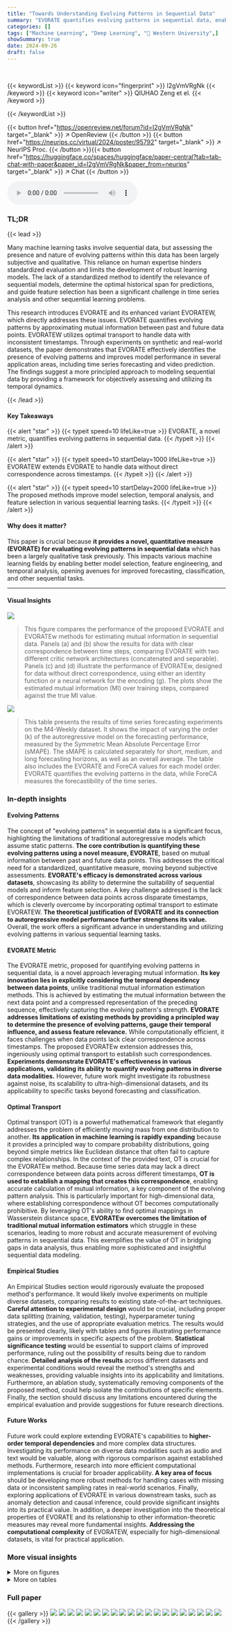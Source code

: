 ```yaml
---
title: "Towards Understanding Evolving Patterns in Sequential Data"
summary: "EVORATE quantifies evolving patterns in sequential data, enabling better model selection and temporal analysis for improved machine learning."
categories: []
tags: ["Machine Learning", "Deep Learning", "🏢 Western University",]
showSummary: true
date: 2024-09-26
draft: false
---
```


<br>

{{< keywordList >}}
{{< keyword icon="fingerprint" >}} I2gVmVRgNk {{< /keyword >}}
{{< keyword icon="writer" >}} QIUHAO Zeng et el. {{< /keyword >}}
 
{{< /keywordList >}}

{{< button href="https://openreview.net/forum?id=I2gVmVRgNk" target="_blank" >}}
↗ OpenReview
{{< /button >}}
{{< button href="https://neurips.cc/virtual/2024/poster/95792" target="_blank" >}}
↗ NeurIPS Proc.
{{< /button >}}{{< button href="https://huggingface.co/spaces/huggingface/paper-central?tab=tab-chat-with-paper&paper_id=I2gVmVRgNk&paper_from=neurips" target="_blank" >}}
↗ Chat
{{< /button >}}



<audio controls>
    <source src="https://ai-paper-reviewer.com/I2gVmVRgNk/podcast.wav" type="audio/wav">
    Your browser does not support the audio element.
</audio>


### TL;DR


{{< lead >}}

Many machine learning tasks involve sequential data, but assessing the presence and nature of evolving patterns within this data has been largely subjective and qualitative. This reliance on human expertise hinders standardized evaluation and limits the development of robust learning models.  The lack of a standardized method to identify the relevance of sequential models, determine the optimal historical span for predictions, and guide feature selection has been a significant challenge in time series analysis and other sequential learning problems.

This research introduces EVORATE and its enhanced variant EVORATEW, which directly addresses these issues.  EVORATE quantifies evolving patterns by approximating mutual information between past and future data points. EVORATEW utilizes optimal transport to handle data with inconsistent timestamps. Through experiments on synthetic and real-world datasets, the paper demonstrates that EVORATE effectively identifies the presence of evolving patterns and improves model performance in several application areas, including time series forecasting and video prediction. The findings suggest a more principled approach to modeling sequential data by providing a framework for objectively assessing and utilizing its temporal dynamics.

{{< /lead >}}


#### Key Takeaways

{{< alert "star" >}}
{{< typeit speed=10 lifeLike=true >}} EVORATE, a novel metric, quantifies evolving patterns in sequential data. {{< /typeit >}}
{{< /alert >}}

{{< alert "star" >}}
{{< typeit speed=10 startDelay=1000 lifeLike=true >}} EVORATEW extends EVORATE to handle data without direct correspondence across timestamps. {{< /typeit >}}
{{< /alert >}}

{{< alert "star" >}}
{{< typeit speed=10 startDelay=2000 lifeLike=true >}} The proposed methods improve model selection, temporal analysis, and feature selection in various sequential learning tasks. {{< /typeit >}}
{{< /alert >}}

#### Why does it matter?
This paper is crucial because **it provides a novel, quantitative measure (EVORATE) for evaluating evolving patterns in sequential data** which has been a largely qualitative task previously. This impacts various machine learning fields by enabling better model selection, feature engineering, and temporal analysis, opening avenues for improved forecasting, classification, and other sequential tasks.

------
#### Visual Insights



![](https://ai-paper-reviewer.com/I2gVmVRgNk/figures_6_1.jpg)

> This figure compares the performance of the proposed EVORATE and EVORATEw methods for estimating mutual information in sequential data.  Panels (a) and (b) show the results for data with clear correspondence between time steps, comparing EVORATE with two different critic network architectures (concatenated and separable). Panels (c) and (d) illustrate the performance of EVORATEw, designed for data without direct correspondence, using either an identity function or a neural network for the encoding (g). The plots show the estimated mutual information (MI) over training steps, compared against the true MI value.





![](https://ai-paper-reviewer.com/I2gVmVRgNk/tables_7_1.jpg)

> This table presents the results of time series forecasting experiments on the M4-Weekly dataset.  It shows the impact of varying the order (k) of the autoregressive model on the forecasting performance, measured by the Symmetric Mean Absolute Percentage Error (sMAPE).  The sMAPE is calculated separately for short, medium, and long forecasting horizons, as well as an overall average.  The table also includes the EVORATE and ForeCA values for each model order. EVORATE quantifies the evolving patterns in the data, while ForeCA measures the forecastibility of the time series.





### In-depth insights


#### Evolving Patterns
The concept of "evolving patterns" in sequential data is a significant focus, highlighting the limitations of traditional autoregressive models which assume static patterns.  **The core contribution is quantifying these evolving patterns using a novel measure, EVORATE**, based on mutual information between past and future data points.  This addresses the critical need for a standardized, quantitative measure, moving beyond subjective assessments.  **EVORATE's efficacy is demonstrated across various datasets**, showcasing its ability to determine the suitability of sequential models and inform feature selection.  A key challenge addressed is the lack of correspondence between data points across disparate timestamps, which is cleverly overcome by incorporating optimal transport to estimate EVORATEW. **The theoretical justification of EVORATE and its connection to autoregressive model performance further strengthens its value.** Overall, the work offers a significant advance in understanding and utilizing evolving patterns in various sequential learning tasks.

#### EVORATE Metric
The EVORATE metric, proposed for quantifying evolving patterns in sequential data, is a novel approach leveraging mutual information.  **Its key innovation lies in explicitly considering the temporal dependency between data points**, unlike traditional mutual information estimation methods.  This is achieved by estimating the mutual information between the next data point and a compressed representation of the preceding sequence, effectively capturing the evolving pattern's strength.  **EVORATE addresses limitations of existing methods by providing a principled way to determine the presence of evolving patterns, gauge their temporal influence, and assess feature relevance.** While computationally efficient, it faces challenges when data points lack clear correspondence across timestamps.  The proposed EVORATEw extension addresses this, ingeniously using optimal transport to establish such correspondences.  **Experiments demonstrate EVORATE's effectiveness in various applications, validating its ability to quantify evolving patterns in diverse data modalities.** However, future work might investigate its robustness against noise, its scalability to ultra-high-dimensional datasets, and its applicability to specific tasks beyond forecasting and classification.

#### Optimal Transport
Optimal transport (OT) is a powerful mathematical framework that elegantly addresses the problem of efficiently moving mass from one distribution to another.  **Its application in machine learning is rapidly expanding** because it provides a principled way to compare probability distributions, going beyond simple metrics like Euclidean distance that often fail to capture complex relationships. In the context of the provided text, OT is crucial for the EVORATEw method.  Because time series data may lack a direct correspondence between data points across different timestamps, **OT is used to establish a mapping that creates this correspondence**, enabling accurate calculation of mutual information, a key component of the evolving pattern analysis.  This is particularly important for high-dimensional data, where establishing correspondence without OT becomes computationally prohibitive.  By leveraging OT's ability to find optimal mappings in Wasserstein distance space, **EVORATEw overcomes the limitation of traditional mutual information estimators** which struggle in these scenarios, leading to more robust and accurate measurement of evolving patterns in sequential data.  This exemplifies the value of OT in bridging gaps in data analysis, thus enabling more sophisticated and insightful sequential data modeling.

#### Empirical Studies
An Empirical Studies section would rigorously evaluate the proposed method's performance.  It would likely involve experiments on multiple diverse datasets, comparing results to existing state-of-the-art techniques.  **Careful attention to experimental design** would be crucial, including proper data splitting (training, validation, testing), hyperparameter tuning strategies, and the use of appropriate evaluation metrics.  The results would be presented clearly, likely with tables and figures illustrating performance gains or improvements in specific aspects of the problem.  **Statistical significance testing** would be essential to support claims of improved performance, ruling out the possibility of results being due to random chance.  **Detailed analysis of the results** across different datasets and experimental conditions would reveal the method's strengths and weaknesses, providing valuable insights into its applicability and limitations.  Furthermore, an ablation study, systematically removing components of the proposed method, could help isolate the contributions of specific elements.  Finally, the section should discuss any limitations encountered during the empirical evaluation and provide suggestions for future research directions.

#### Future Works
Future work could explore extending EVORATE's capabilities to **higher-order temporal dependencies** and more complex data structures.  Investigating its performance on diverse data modalities such as audio and text would be valuable, along with rigorous comparison against established methods.  Furthermore, research into more efficient computational implementations is crucial for broader applicability.  **A key area of focus** should be developing more robust methods for handling cases with missing data or inconsistent sampling rates in real-world scenarios.  Finally, exploring applications of EVORATE in various downstream tasks, such as anomaly detection and causal inference, could provide significant insights into its practical value.  In addition, a deeper investigation into the theoretical properties of EVORATE and its relationship to other information-theoretic measures may reveal more fundamental insights. **Addressing the computational complexity** of EVORATEW, especially for high-dimensional datasets, is vital for practical application.


### More visual insights

<details>
<summary>More on figures
</summary>


![](https://ai-paper-reviewer.com/I2gVmVRgNk/figures_6_2.jpg)

> This figure shows the performance of EVORATE and EVORATEw on mutual information estimation tasks.  Panels (a) and (b) compare the performance of EVORATE using different critic network architectures (concatenated vs. separable) on sequential data *with* correspondence between data points.  Panels (c) and (d) demonstrate the performance of EVORATEw, which addresses situations *without* correspondence, using different encoder functions (identity vs. neural network). The plots illustrate how the estimated mutual information converges to the true mutual information over training steps under various conditions.


![](https://ai-paper-reviewer.com/I2gVmVRgNk/figures_8_1.jpg)

> This figure shows the performance comparison of EVORATE and EVORATEw in mutual information estimation.  (a) and (b) demonstrate EVORATE's performance on sequential data *with* correspondence, comparing different critic function architectures.  (c) and (d) illustrate EVORATEw's performance on data *without* correspondence, showcasing the impact of different encoding functions (g) on the estimation accuracy.


</details>




<details>
<summary>More on tables
</summary>


![](https://ai-paper-reviewer.com/I2gVmVRgNk/tables_8_1.jpg)
> This table presents a comparison of the estimated mutual information (using EVORATE and ForeCA methods) and the state-of-the-art (SOTA) performance for time series forecasting tasks across various datasets (Crypto, Player Trajectory, M4-Monthly, M4-Weekly, and M4-Daily).  The RMSE (root mean squared error) and sMAPE (symmetric mean absolute percentage error) metrics are used to evaluate the SOTA forecasting model's performance. The table shows that EVORATE generally provides higher mutual information estimates than ForeCA, implying a better ability to capture evolving patterns in sequential data. The SOTA performance varies across different datasets, suggesting that the effectiveness of the model depends on the dataset's characteristics.

![](https://ai-paper-reviewer.com/I2gVmVRgNk/tables_8_2.jpg)
> This table presents the estimated mutual information (EVORATEW) and the classification accuracy for both invariant and evolving learning methods across seven different datasets.  The 'ACC_Evo - ACC_Inv' column shows the improvement in accuracy achieved by using the evolving learning method compared to the invariant learning method. The EVORATEW values provide a quantitative measure of the evolving patterns in each dataset, indicating the suitability of applying evolving learning methods.

![](https://ai-paper-reviewer.com/I2gVmVRgNk/tables_8_3.jpg)
> This table compares the classification accuracy of the proposed method against several baseline methods across various synthetic and real-world datasets.  The accuracy is averaged across multiple target domains for each dataset, providing a comprehensive comparison of performance.

![](https://ai-paper-reviewer.com/I2gVmVRgNk/tables_18_1.jpg)
> This table compares the classification accuracy of the proposed method against several baseline methods across various synthetic and real-world datasets.  The accuracy is averaged across multiple target domains for a comprehensive evaluation.  The results highlight the superior performance of the proposed method compared to the existing state-of-the-art techniques.

![](https://ai-paper-reviewer.com/I2gVmVRgNk/tables_18_2.jpg)
> This table presents the classification accuracy results for the Rotated Gaussian dataset in the Evolving Domain Generalization (EDG) task.  The results are broken down by target domain (26-30) and compare different algorithms (MIXUP, IRM, CORAL, DIVA, LSSAE, DRAIN) to the proposed method.  Each algorithm's performance is presented as an average accuracy across multiple runs, with standard deviation indicated.  This allows for a direct comparison of the performance of various domain generalization techniques on this specific dataset in terms of generalization ability.

![](https://ai-paper-reviewer.com/I2gVmVRgNk/tables_18_3.jpg)
> This table presents the results of the Rotated Gaussian experiment in the Evolving Domain Generalization (EDG) tasks.  Each column represents a different target domain (numbered 21-30), and each row shows the performance of different algorithms (MIXUP, IRM, CORAL, DIVA, LSSAE, DRAIN, and the proposed method). The values are the average accuracy of each algorithm's performance on that target domain, including standard deviation. The table aims to show how well different algorithms generalize to evolving domains in this specific dataset.

![](https://ai-paper-reviewer.com/I2gVmVRgNk/tables_20_1.jpg)
> This table compares the estimated mutual information (using EVORATE) with the performance of a state-of-the-art (SOTA) time series forecasting method on various datasets (Crypto, Player Traj., M4-Monthly, M4-Weekly, M4-Daily).  The RMSE/SMAPE values represent the error rate of the SOTA method.  The table highlights the relationship between EVORATE scores and forecasting performance across different dataset types.

</details>




### Full paper

{{< gallery >}}
<img src="https://ai-paper-reviewer.com/I2gVmVRgNk/1.png" class="grid-w50 md:grid-w33 xl:grid-w25" />
<img src="https://ai-paper-reviewer.com/I2gVmVRgNk/2.png" class="grid-w50 md:grid-w33 xl:grid-w25" />
<img src="https://ai-paper-reviewer.com/I2gVmVRgNk/3.png" class="grid-w50 md:grid-w33 xl:grid-w25" />
<img src="https://ai-paper-reviewer.com/I2gVmVRgNk/4.png" class="grid-w50 md:grid-w33 xl:grid-w25" />
<img src="https://ai-paper-reviewer.com/I2gVmVRgNk/5.png" class="grid-w50 md:grid-w33 xl:grid-w25" />
<img src="https://ai-paper-reviewer.com/I2gVmVRgNk/6.png" class="grid-w50 md:grid-w33 xl:grid-w25" />
<img src="https://ai-paper-reviewer.com/I2gVmVRgNk/7.png" class="grid-w50 md:grid-w33 xl:grid-w25" />
<img src="https://ai-paper-reviewer.com/I2gVmVRgNk/8.png" class="grid-w50 md:grid-w33 xl:grid-w25" />
<img src="https://ai-paper-reviewer.com/I2gVmVRgNk/9.png" class="grid-w50 md:grid-w33 xl:grid-w25" />
<img src="https://ai-paper-reviewer.com/I2gVmVRgNk/10.png" class="grid-w50 md:grid-w33 xl:grid-w25" />
<img src="https://ai-paper-reviewer.com/I2gVmVRgNk/11.png" class="grid-w50 md:grid-w33 xl:grid-w25" />
<img src="https://ai-paper-reviewer.com/I2gVmVRgNk/12.png" class="grid-w50 md:grid-w33 xl:grid-w25" />
<img src="https://ai-paper-reviewer.com/I2gVmVRgNk/13.png" class="grid-w50 md:grid-w33 xl:grid-w25" />
<img src="https://ai-paper-reviewer.com/I2gVmVRgNk/14.png" class="grid-w50 md:grid-w33 xl:grid-w25" />
<img src="https://ai-paper-reviewer.com/I2gVmVRgNk/15.png" class="grid-w50 md:grid-w33 xl:grid-w25" />
<img src="https://ai-paper-reviewer.com/I2gVmVRgNk/16.png" class="grid-w50 md:grid-w33 xl:grid-w25" />
<img src="https://ai-paper-reviewer.com/I2gVmVRgNk/17.png" class="grid-w50 md:grid-w33 xl:grid-w25" />
<img src="https://ai-paper-reviewer.com/I2gVmVRgNk/18.png" class="grid-w50 md:grid-w33 xl:grid-w25" />
<img src="https://ai-paper-reviewer.com/I2gVmVRgNk/19.png" class="grid-w50 md:grid-w33 xl:grid-w25" />
<img src="https://ai-paper-reviewer.com/I2gVmVRgNk/20.png" class="grid-w50 md:grid-w33 xl:grid-w25" />
{{< /gallery >}}